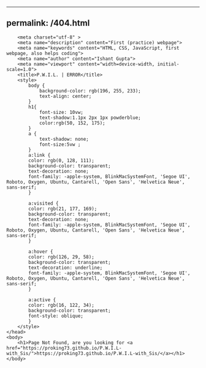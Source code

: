 
<!DOCTYPE html>
---
permalink: /404.html
---
 <!--BAKE TMRW-->
<html>
    <head>
        <link rel="apple-touch-icon" sizes="180x180" href="apple-touch-icon.png">
<link rel="icon" type="image/x-icon" sizes="32x32" href="favicon-32x32.png">
<link rel="icon" type="image/x-icon" sizes="16x16" href="favicon-16x16.png">
<link rel="manifest" href="site.webmanifest">
        
        <meta charset="utf-8" >
		<meta name="description" content="First (practice) webpage">
		<meta name="keywords" content="HTML, CSS, JavaScript, first webpage, also helps coding">
		<meta name="author" content="Ishant Gupta">
        <meta name="viewport" content="width=device-width, initial-scale=1.0">
        <title>P.W.I.L. | ERROR</title>
        <style>
            body {
                background-color: rgb(196, 255, 233);
                text-align: center;
            }
            h1{
                font-size: 10vw;
                text-shadow:1.1px 2px 1px powderblue;
                color:rgb(50, 152, 175);
            }
            a {
                text-shadow: none;
                font-size:5vw ;
            }
            a:link {
            color: rgb(0, 128, 111);
            background-color: transparent;
            text-decoration: none;
            font-family: -apple-system, BlinkMacSystemFont, 'Segoe UI', Roboto, Oxygen, Ubuntu, Cantarell, 'Open Sans', 'Helvetica Neue', sans-serif;
            }

            a:visited {
            color: rgb(21, 177, 169);
            background-color: transparent;
            text-decoration: none;
            font-family: -apple-system, BlinkMacSystemFont, 'Segoe UI', Roboto, Oxygen, Ubuntu, Cantarell, 'Open Sans', 'Helvetica Neue', sans-serif;
            }

            a:hover {
            color: rgb(126, 29, 58);
            background-color: transparent;
            text-decoration: underline;
            font-family: -apple-system, BlinkMacSystemFont, 'Segoe UI', Roboto, Oxygen, Ubuntu, Cantarell, 'Open Sans', 'Helvetica Neue', sans-serif;
            }

            a:active {
            color: rgb(16, 122, 34);
            background-color: transparent;
            font-style: oblique;
            }
        </style>
    </head> 
    <body>
        <h1>Page Not Found, are you looking for <a href="https://proking73.github.io/P.W.I.L-with_Sis/">https://proking73.github.io/P.W.I.L-with_Sis/</a></h1>
    </body>
</html>
